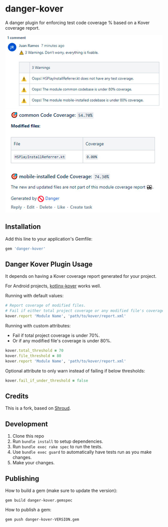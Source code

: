 # danger-kover

A danger plugin for enforcing test code coverage % based on a Kover coverage report.

![Danger Kover Warning Messages](images/danger-kover-warning-messages.jpg)
![Multi Module Code Coverage Report](images/multi-module-code-coverage.jpg)

## Installation

Add this line to your application's Gemfile:

```ruby
gem 'danger-kover'
```

## Danger Kover Plugin Usage 

It depends on having a Kover coverage report generated for your project. 

For Android projects, [kotlinx-kover](https://github.com/Kotlin/kotlinx-kover) works well. 

Running with default values:

```ruby
# Report coverage of modified files. 
# Fail if either total project coverage or any modified file's coverage is under 70%.
kover.report 'Module Name', 'path/to/kover/report.xml'
```

Running with custom attributes:

- Fail if total project coverage is under 70%.
- Or if any modified file's coverage is under 80%.

```ruby
kover.total_threshold = 70
kover.file_threshold = 80
kover.report 'Module Name', 'path/to/kover/report.xml'
```

Optional attribute to only warn instead of failing if below thresholds:

```ruby
kover.fail_if_under_threshold = false
```

## Credits

This is a fork, based on [Shroud](https://github.com/livefront/danger-shroud).

## Development

1. Clone this repo
2. Run `bundle install` to setup dependencies.
3. Run `bundle exec rake spec` to run the tests.
4. Use `bundle exec guard` to automatically have tests run as you make changes.
5. Make your changes.

## Publishing

How to build a gem (make sure to update the version):

```
gem build danger-kover.gemspec
```

How to publish a gem:

```
gem push danger-kover-VERSION.gem
```
